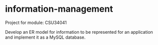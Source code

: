 # information-management

Project for module: CSU34041

Develop an ER model for information to be represented for an application and implement it as a MySQL database. 
